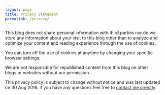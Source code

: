 ```yaml
---
layout: page
title: Privacy Statement
permalink: /privacy/
---
```


This blog does not share personal information with third parties nor do we store any information about your visit to this blog other than to analyze and optimize your content and reading experience through the use of cookies.

You can turn off the use of cookies at anytime by changing your specific browser settings.

We are not responsible for republished content from this blog on other blogs or websites without our permission.

This privacy policy is subject to change without notice and was last updated on 30 Aug 2016. If you have any questions feel free to [contact me directly](mailto:mike@hoolehan.com). 

